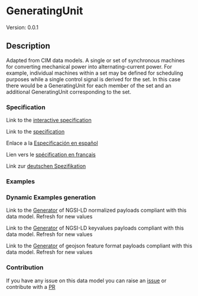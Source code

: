 # GeneratingUnit
Version: 0.0.1

## Description 

Adapted from CIM data models. A single or set of synchronous machines for converting mechanical power into alternating-current power. For example, individual machines within a set may be defined for scheduling purposes while a single control signal is derived for the set. In this case there would be a GeneratingUnit for each member of the set and an additional GeneratingUnit corresponding to the set.
### Specification

Link to the [interactive specification](https://swagger.lab.fiware.org/?url=https://smart-data-models.github.io/dataModel.EnergyCIM/GeneratingUnit/swagger.yaml)

Link to the [specification](https://github.com/smart-data-models/dataModel.EnergyCIM/blob/master/GeneratingUnit/doc/spec.md)

Enlace a la [Especificación en español](https://github.com/smart-data-models/dataModel.EnergyCIM/blob/master/GeneratingUnit/doc/spec_ES.md)

Lien vers le [spécification en français](https://github.com/smart-data-models/dataModel.EnergyCIM/blob/master/GeneratingUnit/doc/spec_FR.md)

Link zur [deutschen Spezifikation](https://github.com/smart-data-models/dataModel.EnergyCIM/blob/master/GeneratingUnit/doc/spec_DE.md)
### Examples
### Dynamic Examples generation

Link to the [Generator](https://smartdatamodels.org/extra/ngsi-ld_generator.php?schemaUrl=https://raw.githubusercontent.com/smart-data-models/dataModel.EnergyCIM/master/GeneratingUnit/schema.json&email=info@smartdatamodels.org) of NGSI-LD normalized payloads compliant with this data model. Refresh for new values

Link to the [Generator](https://smartdatamodels.org/extra/ngsi-ld_generator_keyvalues.php?schemaUrl=https://raw.githubusercontent.com/smart-data-models/dataModel.EnergyCIM/master/GeneratingUnit/schema.json&email=info@smartdatamodels.org) of NGSI-LD keyvalues payloads compliant with this data model. Refresh for new values

Link to the [Generator](https://smartdatamodels.org/extra/geojson_features_generator.php?schemaUrl=https://raw.githubusercontent.com/smart-data-models/dataModel.EnergyCIM/master/GeneratingUnit/schema.json&email=info@smartdatamodels.org) of geojson feature format payloads compliant with this data model. Refresh for new values
### Contribution

 If you have any issue on this data model you can raise an [issue](https://github.com/smart-data-models/dataModel.EnergyCIM/issues)  or contribute with a [PR](https://github.com/smart-data-models/dataModel.EnergyCIM/pulls)